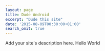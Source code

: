 ```yaml
---
layout: page
title: Dude Android
excerpt: "Dude this site"
date: '2015-08-09T00:30:00+01:00'
search_omit: true
---
```

Add your site's description here.
Hello World
